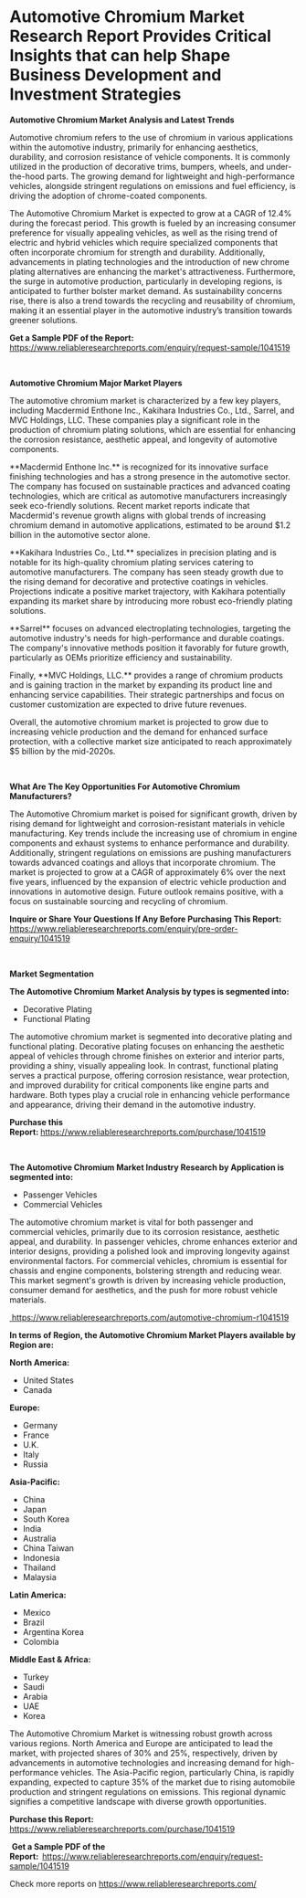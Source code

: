 <p><h1>Automotive Chromium Market Research Report Provides Critical Insights that can help Shape Business Development and Investment Strategies</h1></p><p><strong>Automotive Chromium Market Analysis and Latest Trends</strong></p>
<p><p>Automotive chromium refers to the use of chromium in various applications within the automotive industry, primarily for enhancing aesthetics, durability, and corrosion resistance of vehicle components. It is commonly utilized in the production of decorative trims, bumpers, wheels, and under-the-hood parts. The growing demand for lightweight and high-performance vehicles, alongside stringent regulations on emissions and fuel efficiency, is driving the adoption of chrome-coated components.</p><p>The Automotive Chromium Market is expected to grow at a CAGR of 12.4% during the forecast period. This growth is fueled by an increasing consumer preference for visually appealing vehicles, as well as the rising trend of electric and hybrid vehicles which require specialized components that often incorporate chromium for strength and durability. Additionally, advancements in plating technologies and the introduction of new chrome plating alternatives are enhancing the market's attractiveness. Furthermore, the surge in automotive production, particularly in developing regions, is anticipated to further bolster market demand. As sustainability concerns rise, there is also a trend towards the recycling and reusability of chromium, making it an essential player in the automotive industry’s transition towards greener solutions.</p></p>
<p><strong>Get a Sample PDF of the Report:&nbsp;</strong> <a href="https://www.reliableresearchreports.com/enquiry/request-sample/1041519?utm_campaign=2201&utm_medium=2&utm_source=Github&utm_content=ia&utm_term=30032025&utm_id=automotive-chromium">https://www.reliableresearchreports.com/enquiry/request-sample/1041519</a></p>
<p>&nbsp;</p>
<p><strong>Automotive Chromium Major Market Players</strong></p>
<p><p>The automotive chromium market is characterized by a few key players, including Macdermid Enthone Inc., Kakihara Industries Co., Ltd., Sarrel, and MVC Holdings, LLC. These companies play a significant role in the production of chromium plating solutions, which are essential for enhancing the corrosion resistance, aesthetic appeal, and longevity of automotive components.</p><p>**Macdermid Enthone Inc.** is recognized for its innovative surface finishing technologies and has a strong presence in the automotive sector. The company has focused on sustainable practices and advanced coating technologies, which are critical as automotive manufacturers increasingly seek eco-friendly solutions. Recent market reports indicate that Macdermid's revenue growth aligns with global trends of increasing chromium demand in automotive applications, estimated to be around $1.2 billion in the automotive sector alone.</p><p>**Kakihara Industries Co., Ltd.** specializes in precision plating and is notable for its high-quality chromium plating services catering to automotive manufacturers. The company has seen steady growth due to the rising demand for decorative and protective coatings in vehicles. Projections indicate a positive market trajectory, with Kakihara potentially expanding its market share by introducing more robust eco-friendly plating solutions.</p><p>**Sarrel** focuses on advanced electroplating technologies, targeting the automotive industry's needs for high-performance and durable coatings. The company's innovative methods position it favorably for future growth, particularly as OEMs prioritize efficiency and sustainability.</p><p>Finally, **MVC Holdings, LLC.** provides a range of chromium products and is gaining traction in the market by expanding its product line and enhancing service capabilities. Their strategic partnerships and focus on customer customization are expected to drive future revenues.</p><p>Overall, the automotive chromium market is projected to grow due to increasing vehicle production and the demand for enhanced surface protection, with a collective market size anticipated to reach approximately $5 billion by the mid-2020s.</p></p>
<p>&nbsp;</p>
<p><strong>What Are The Key Opportunities For Automotive Chromium Manufacturers?</strong></p>
<p><p>The Automotive Chromium market is poised for significant growth, driven by rising demand for lightweight and corrosion-resistant materials in vehicle manufacturing. Key trends include the increasing use of chromium in engine components and exhaust systems to enhance performance and durability. Additionally, stringent regulations on emissions are pushing manufacturers towards advanced coatings and alloys that incorporate chromium. The market is projected to grow at a CAGR of approximately 6% over the next five years, influenced by the expansion of electric vehicle production and innovations in automotive design. Future outlook remains positive, with a focus on sustainable sourcing and recycling of chromium.</p></p>
<p><strong>Inquire or Share Your Questions If Any Before Purchasing This Report:</strong> <a href="https://www.reliableresearchreports.com/enquiry/pre-order-enquiry/1041519?utm_campaign=2201&utm_medium=2&utm_source=Github&utm_content=ia&utm_term=30032025&utm_id=automotive-chromium">https://www.reliableresearchreports.com/enquiry/pre-order-enquiry/1041519</a></p>
<p>&nbsp;</p>
<p><strong>Market Segmentation</strong></p>
<p><strong>The Automotive Chromium Market Analysis by types is segmented into:</strong></p>
<p><ul><li>Decorative Plating</li><li>Functional Plating</li></ul></p>
<p><p>The automotive chromium market is segmented into decorative plating and functional plating. Decorative plating focuses on enhancing the aesthetic appeal of vehicles through chrome finishes on exterior and interior parts, providing a shiny, visually appealing look. In contrast, functional plating serves a practical purpose, offering corrosion resistance, wear protection, and improved durability for critical components like engine parts and hardware. Both types play a crucial role in enhancing vehicle performance and appearance, driving their demand in the automotive industry.</p></p>
<p><strong>Purchase this Report:&nbsp;</strong><a href="https://www.reliableresearchreports.com/purchase/1041519?utm_campaign=2201&utm_medium=2&utm_source=Github&utm_content=ia&utm_term=30032025&utm_id=automotive-chromium">https://www.reliableresearchreports.com/purchase/1041519</a></p>
<p>&nbsp;</p>
<p><strong>The Automotive Chromium Market Industry Research by Application is segmented into:</strong></p>
<p><ul><li>Passenger Vehicles</li><li>Commercial Vehicles</li></ul></p>
<p><p>The automotive chromium market is vital for both passenger and commercial vehicles, primarily due to its corrosion resistance, aesthetic appeal, and durability. In passenger vehicles, chrome enhances exterior and interior designs, providing a polished look and improving longevity against environmental factors. For commercial vehicles, chromium is essential for chassis and engine components, bolstering strength and reducing wear. This market segment's growth is driven by increasing vehicle production, consumer demand for aesthetics, and the push for more robust vehicle materials.</p></p>
<p><a href="https://www.reliableresearchreports.com/automotive-chromium-r1041519?utm_campaign=2201&utm_medium=2&utm_source=Github&utm_content=ia&utm_term=30032025&utm_id=automotive-chromium">&nbsp;https://www.reliableresearchreports.com/automotive-chromium-r1041519</a></p>
<p><strong>In terms of Region, the Automotive Chromium Market Players available by Region are:</strong></p>
<p>
    <p> <strong> North America: </strong>
        <ul>
            <li>United States</li>
            <li>Canada</li>
        </ul>
        </p> 
    <p> <strong> Europe: </strong>
        <ul>
            <li>Germany</li>
            <li>France</li>
            <li>U.K.</li>
            <li>Italy</li>
            <li>Russia</li>
        </ul>
        </p> 
    <p> <strong> Asia-Pacific: </strong>
        <ul>
            <li>China</li>
            <li>Japan</li>
            <li>South Korea</li>
            <li>India</li>
            <li>Australia</li>
            <li>China Taiwan</li>
            <li>Indonesia</li>
            <li>Thailand</li>
            <li>Malaysia</li>
        </ul>
        </p> 
    <p> <strong> Latin America: </strong>
        <ul>
            <li>Mexico</li>
            <li>Brazil</li>
            <li>Argentina Korea</li>
            <li>Colombia</li>
        </ul>
        </p> 
    <p> <strong> Middle East & Africa: </strong>
        <ul>
            <li>Turkey</li>
            <li>Saudi</li>
            <li>Arabia</li>
            <li>UAE</li>
            <li>Korea</li>
        </ul>
    </p>
    </p>
<p><p>The Automotive Chromium Market is witnessing robust growth across various regions. North America and Europe are anticipated to lead the market, with projected shares of 30% and 25%, respectively, driven by advancements in automotive technologies and increasing demand for high-performance vehicles. The Asia-Pacific region, particularly China, is rapidly expanding, expected to capture 35% of the market due to rising automobile production and stringent regulations on emissions. This regional dynamic signifies a competitive landscape with diverse growth opportunities.</p></p>
<p><strong>Purchase this Report: </strong><a href="https://www.reliableresearchreports.com/purchase/1041519?utm_campaign=2201&utm_medium=2&utm_source=Github&utm_content=ia&utm_term=30032025&utm_id=automotive-chromium">https://www.reliableresearchreports.com/purchase/1041519</a></p>
<p>&nbsp;<strong>Get a Sample PDF of the Report:&nbsp;&nbsp;</strong><a href="https://www.reliableresearchreports.com/enquiry/request-sample/1041519?utm_campaign=2201&utm_medium=2&utm_source=Github&utm_content=ia&utm_term=30032025&utm_id=automotive-chromium">https://www.reliableresearchreports.com/enquiry/request-sample/1041519</a></p>
<p><strong></strong></p>
<p>Check more reports on <a href="https://www.reliableresearchreports.com/?utm_campaign=2201&utm_medium=2&utm_source=Github&utm_content=ia&utm_term=30032025&utm_id=automotive-chromium">https://www.reliableresearchreports.com/</a></p>